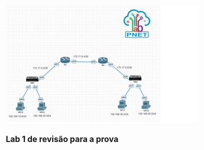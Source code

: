 <img src="https://github.com/luismb1411/RevisaoPTR/blob/main/Lab_Revisao1.png" alt="Lab1" align="center" />

## Lab 1 de revisão para a prova 
